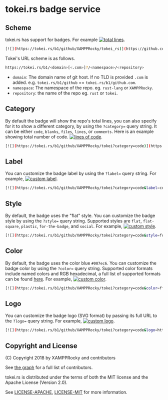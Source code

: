 # tokei.rs badge service

## Scheme

tokei.rs has support for badges. For example
[![total lines](https://tokei.rs/b1/github/XAMPPRocky/tokei_rs)](https://github.com/XAMPPRocky/tokei_rs).

```sh
[![](https://tokei.rs/b1/github/XAMPPRocky/tokei_rs)](https://github.com/XAMPPRocky/tokei_rs).
```

Tokei's URL scheme is as follows.

```sh
https://tokei.rs/b1/<domain>[<.com>]?/<namespace>/<repository>
```

- `domain`:  The domain name of git host. If no TLD is provided `.com` is added.
  e.g. `tokei.rs/b1/github` == `tokei.rs/b1/github.com`.
- `namespace`: The namespace of the repo. eg. `rust-lang` or `XAMPPRocky`.
- `repository`: the name of the repo eg. `rust` or `tokei`.

## Category

By default the badge will show the repo's total lines, you can also
specify for it to show a different category, by using the `?category=` query
string. It can be either `code`, `blanks`, `files`, `lines`, or `comments`.
Here is an example showing total number of code.
[![lines of code](https://tokei.rs/b1/github/XAMPPRocky/tokei?category=code)](https://github.com/XAMPPRocky/tokei).

```sh
[![](https://tokei.rs/b1/github/XAMPPRocky/tokei?category=code)](https://github.com/XAMPPRocky/tokei).
```

## Label

You can customize the badge label by using the `?label=` query string. For example, [![custom label](https://tokei.rs/b1/github/XAMPPRocky/tokei?category=code&label=custom%20label)](https://github.com/XAMPPRocky/tokei).

```sh
[![](https://tokei.rs/b1/github/XAMPPRocky/tokei?category=code&label=custom%20label)](https://github.com/XAMPPRocky/tokei).
```

## Style

By default, the badge uses the "flat" style. You can customize the badge style by using the `?style=` query string. Supported styles are `flat`, `flat-square`, `plastic`, `for-the-badge`, and `social`. For example, [![custom style](https://tokei.rs/b1/github/XAMPPRocky/tokei?category=code&style=for-the-badge)](https://github.com/XAMPPRocky/tokei).

```sh
[![](https://tokei.rs/b1/github/XAMPPRocky/tokei?category=code&style=for-the-badge)](https://github.com/XAMPPRocky/tokei).
```

## Color

By default, the badge uses the color blue `#007ec6`. You can customize the badge color by using the `?color=` query string. Supported color formats include named colors and RGB hexadecimal, a full list of supported formats can be found [here](https://crates.io/crates/csscolorparser). For example, [![custom color](https://tokei.rs/b1/github/XAMPPRocky/tokei?category=code&color=ff0000)](https://github.com/XAMPPRocky/tokei).

```sh
[![](https://tokei.rs/b1/github/XAMPPRocky/tokei?category=code&color=ff0000)](https://github.com/XAMPPRocky/tokei).
```

## Logo

You can customize the badge logo (SVG format) by passing its full URL to the `?logo=` query string. For example, [![custom logo](https://tokei.rs/b1/github/XAMPPRocky/tokei?category=code&logo=https://simpleicons.org/icons/rust.svg)](https://github.com/XAMPPRocky/tokei).

```sh
[![](https://tokei.rs/b1/github/XAMPPRocky/tokei?category=code&logo=https://simpleicons.org/icons/rust.svg)](https://github.com/XAMPPRocky/tokei).
```

## Copyright and License

(C) Copyright 2018 by XAMPPRocky and contributors

See [the graph](https://github.com/XAMPPRocky/tokei_rs/graphs/contributors) for a full list of contributors.

tokei.rs is distributed under the terms of both the MIT license and the Apache License (Version 2.0).

See [LICENSE-APACHE](./LICENSE-APACHE), [LICENSE-MIT](./LICENSE-MIT) for more information.
